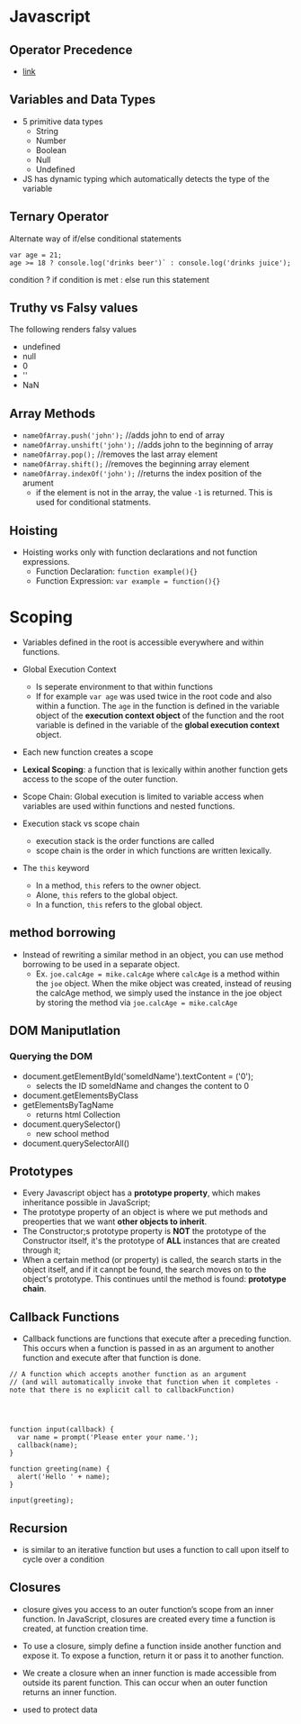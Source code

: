 # Javascript

## Operator Precedence

- [link](https://developer.mozilla.org/en-US/docs/Web/JavaScript/Reference/Operators/Operator_Precedence)

## Variables and Data Types

- 5 primitive data types
    - String
    - Number
    - Boolean
    - Null
    - Undefined
- JS has dynamic typing which automatically detects the type of the variable

## Ternary Operator

Alternate way of if/else conditional statements

```
var age = 21;
age >= 18 ? console.log('drinks beer')` : console.log('drinks juice');
```

condition ? if condition is met : else run this statement

## Truthy vs Falsy values

The following renders falsy values

- undefined
- null
- 0
- ''
- NaN

## Array Methods

- `nameOfArray.push('john');` //adds john to end of array
- `nameOfArray.unshift('john');` //adds john to the beginning of array
- `nameOfArray.pop();` //removes the last array element
- `nameOfArray.shift();` //removes the beginning array element
- `nameOfArray.indexOf('john');` //returns the index position of the arument
   - if the element is not in the array, the value `-1` is returned.  This is used for conditional statments.

## Hoisting

- Hoisting works only with function declarations and not function expressions.
   - Function Declaration: `function example(){}`
   - Function Expression: `var example = function(){}`

# Scoping

- Variables defined in the root is accessible everywhere and within functions.
- Global Execution Context
   - Is seperate environment to that within functions
   - If for example `var age` was used twice in the root code and also within a function.  The `age` in the function is defined in the variable object of the **execution context object** of the function and the root variable is defined in the variable of the **global execution context** object.

- Each new function creates a scope
- **Lexical Scoping**: a function that is lexically within another function gets access to the scope of the outer function.

- Scope Chain: Global execution is limited to variable access when variables are used within functions and nested functions.

- Execution stack vs scope chain
   - execution stack is the order functions are called
   - scope chain is the order in which functions are written lexically.

- The `this` keyword
   - In a method, `this` refers to the owner object.
   - Alone, `this` refers to the global object.
   - In a function, `this` refers to the global object.

## method borrowing

- Instead of rewriting a similar method in an object, you can use method borrowing to be used in a separate object.
   - Ex. `joe.calcAge = mike.calcAge` where `calcAge` is a method within the `joe` object.  When the mike object was created, instead of reusing the calcAge method, we simply used the instance in the joe object by storing the method via `joe.calcAge = mike.calcAge`


## DOM Maniputlation

### Querying the DOM
- document.getElementById('someIdName').textContent = ('0');
   - selects the ID someIdName and changes the content to 0
- document.getElementsByClass
- getElementsByTagName
   - returns html Collection
- document.querySelector()
   - new school method
- document.querySelectorAll()

## Prototypes

- Every Javascript object has a **prototype property**, which makes inheritance possible in JavaScript;
- The prototype property of an object is where we put methods and preoperties that we want **other objects to inherit**.
-  The Constructor;s prototype property is **NOT** the prototype of the Constructor itself, it's the prototype of **ALL** instances that are created through it;
- When a certain method (or property) is called, the search starts in the object itself, and if it cannpt be found, the search moves on to the object's prototype.  This continues until the method is found: **prototype chain**.

## Callback Functions

- Callback functions are functions that execute after a preceding function.   This occurs when a function is passed in as an argument to another function and execute after that function is done.
```
// A function which accepts another function as an argument
// (and will automatically invoke that function when it completes - note that there is no explicit call to callbackFunction)




function input(callback) {
  var name = prompt('Please enter your name.');
  callback(name);
}

function greeting(name) {
  alert('Hello ' + name);
}

input(greeting);

```
## Recursion

- is similar to an iterative function but uses a function to call upon itself to cycle over a condition

## Closures

- closure gives you access to an outer function’s scope from an inner function. In JavaScript, closures are created every time a function is created, at function creation time.

- To use a closure, simply define a function inside another function and expose it. To expose a function, return it or pass it to another function.

- We create a closure when an inner function is made accessible from outside its parent function. This can occur when an outer function returns an inner function. 

- used to protect data

